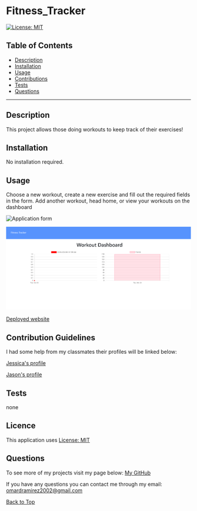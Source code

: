 # Fitness_Tracker

[![License: MIT](https://img.shields.io/badge/License-MIT-yellow.svg)](https://opensource.org/licenses/MIT)

## Table of Contents
 
* [Description](#Description "Goto Description")
* [Installation](#Installation "Goto Installation")
* [Usage](#Usage "Goto Usage")
* [Contributions](#Contributions "Goto Contributions")
* [Tests](#Tests "Goto Tests")
* [Questions](#Questions "Goto Questions")
- - - -


## Description

This project allows those doing workouts to keep track of their exercises!

## Installation
No installation required.

## Usage

Choose a new workout, create a new exercise and fill out the required fields in the form. Add another workout, head home, or view your workouts on the dashboard

![Application form]()

![Application dashboard](./Images/FItness_dashboard.png)

[Deployed website](https://vast-everglades-56807.herokuapp.com/?id=61a6ead5eb8b17001691abb5)


## Contribution Guidelines

I had some help from my classmates their profiles will be linked below:

[Jessica's profile](https://github.com/jessicamcg)

[Jason's profile](https://github.com/jasonluxie)


## Tests

none


## Licence

This application uses [License: MIT](https://opensource.org/licenses/MIT)


## Questions

To see more of my projects visit my page below:
[My GitHub](https://github.com/BossyLemon0)

If you have any questions you can contact me through my email:
omardramirez2002@gmail.com

[Back to Top](#Note_Taker "Goto top")
